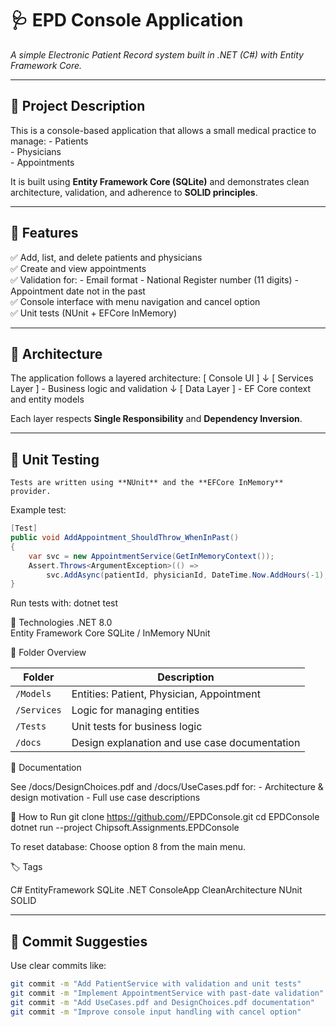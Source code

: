 # 🩺 EPD Console Application  
*A simple Electronic Patient Record system built in .NET (C#) with Entity Framework Core.*

---

## 📖 Project Description
This is a console-based application that allows a small medical practice to manage:
    - Patients  
    - Physicians  
    - Appointments  

It is built using **Entity Framework Core (SQLite)** and demonstrates clean architecture, validation, and adherence to **SOLID principles**.

---

## 🧩 Features
✅ Add, list, and delete patients and physicians  
✅ Create and view appointments  
✅ Validation for:
    - Email format
    - National Register number (11 digits)
    - Appointment date not in the past  
✅ Console interface with menu navigation and cancel option  
✅ Unit tests (NUnit + EFCore InMemory)

---

## 🧱 Architecture
The application follows a layered architecture:
[ Console UI ]
↓
[ Services Layer ] - Business logic and validation
↓
[ Data Layer ] - EF Core context and entity models


Each layer respects **Single Responsibility** and **Dependency Inversion**.

---

## 🧪 Unit Testing
    Tests are written using **NUnit** and the **EFCore InMemory** provider.

Example test:
```csharp
[Test]
public void AddAppointment_ShouldThrow_WhenInPast()
{
    var svc = new AppointmentService(GetInMemoryContext());
    Assert.Throws<ArgumentException>(() =>
        svc.AddAsync(patientId, physicianId, DateTime.Now.AddHours(-1), DateTime.Now));
}
```

Run tests with:
    dotnet test

🧰 Technologies
    .NET 8.0        
    Entity Framework Core
    SQLite / InMemory
    NUnit

📂 Folder Overview

| Folder      | Description                                   |
| ----------- | --------------------------------------------- |
| `/Models`   | Entities: Patient, Physician, Appointment     |
| `/Services` | Logic for managing entities                   |
| `/Tests`    | Unit tests for business logic                 |
| `/docs`     | Design explanation and use case documentation |


🧾 Documentation

See /docs/DesignChoices.pdf and /docs/UseCases.pdf for:
    - Architecture & design motivation
    - Full use case descriptions

🚀 How to Run
git clone https://github.com/<your-username>/EPDConsole.git
cd EPDConsole
dotnet run --project Chipsoft.Assignments.EPDConsole

To reset database:
Choose option 8 from the main menu.

🏷️ Tags

C# EntityFramework SQLite .NET ConsoleApp CleanArchitecture NUnit SOLID

---

## 🧩 Commit Suggesties

Use clear commits like:
```bash
git commit -m "Add PatientService with validation and unit tests"
git commit -m "Implement AppointmentService with past-date validation"
git commit -m "Add UseCases.pdf and DesignChoices.pdf documentation"
git commit -m "Improve console input handling with cancel option"
```
